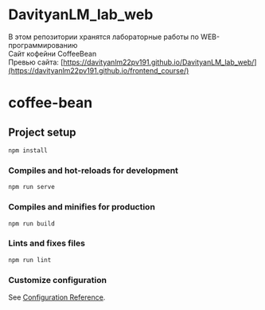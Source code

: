 # DavityanLM_lab_web
В этом репозитории хранятся лабораторные работы по WEB-программированию<br>
Сайт кофейни CoffeeBean <br>
Превью сайта: [https://davityanlm22pv191.github.io/DavityanLM_lab_web/](https://davityanlm22pv191.github.io/frontend_course/)

# coffee-bean

## Project setup
```
npm install
```

### Compiles and hot-reloads for development
```
npm run serve
```

### Compiles and minifies for production
```
npm run build
```

### Lints and fixes files
```
npm run lint
```

### Customize configuration
See [Configuration Reference](https://cli.vuejs.org/config/).
